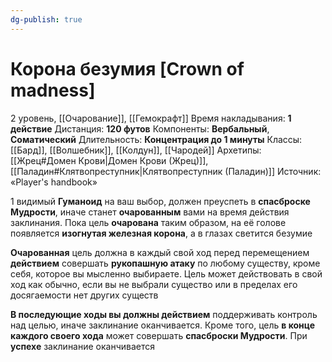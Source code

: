 ```yaml
---
dg-publish: true
---
```

# Корона безумия [Crown of madness]
2 уровень, [[Очарование]], [[Гемокрафт]]
Время накладывания: **1 действие**
Дистанция: **120 футов**
Компоненты: **Вербальный**, **Соматический**
Длительность: **Концентрация до 1 минуты**
Классы: [[Бард]], [[Волшебник]], [[Колдун]], [[Чародей]]
Архетипы: [[Жрец#Домен Крови|Домен Крови (Жрец)]], [[Паладин#Клятвопреступник|Клятвопреступник (Паладин)]]
Источник: «Player's handbook»

1 видимый **Гуманоид** на ваш выбор, должен преуспеть в **спасброске Мудрости**, иначе станет **очарованным** вами на время действия заклинания. Пока цель **очарована** таким образом, на её голове появляется **изогнутая железная корона**, а в глазах светится безумие

**Очарованная** цель должна в каждый свой ход перед перемещением **действием** совершать **рукопашную атаку** по любому существу, кроме себя, которое вы мысленно выбираете. Цель может действовать в свой ход как обычно, если вы не выбрали существо или в пределах его досягаемости нет других существ

**В последующие ходы вы должны действием** поддерживать контроль над целью, иначе заклинание оканчивается. Кроме того, цель **в конце каждого своего хода** может совершать **спасброски Мудрости**. При **успехе** заклинание оканчивается